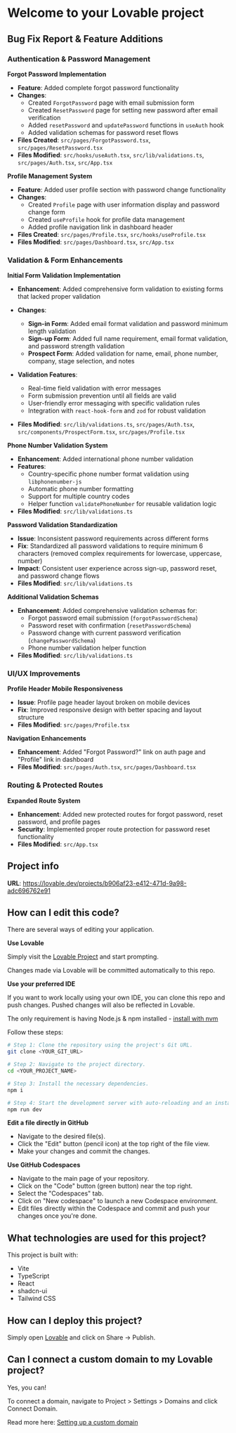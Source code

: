 # Welcome to your Lovable project

## Bug Fix Report & Feature Additions

### Authentication & Password Management

**Forgot Password Implementation**
- **Feature**: Added complete forgot password functionality
- **Changes**: 
  - Created `ForgotPassword` page with email submission form
  - Created `ResetPassword` page for setting new password after email verification
  - Added `resetPassword` and `updatePassword` functions in `useAuth` hook
  - Added validation schemas for password reset flows
- **Files Created**: `src/pages/ForgotPassword.tsx`, `src/pages/ResetPassword.tsx`
- **Files Modified**: `src/hooks/useAuth.tsx`, `src/lib/validations.ts`, `src/pages/Auth.tsx`, `src/App.tsx`

**Profile Management System**
- **Feature**: Added user profile section with password change functionality
- **Changes**:
  - Created `Profile` page with user information display and password change form
  - Created `useProfile` hook for profile data management
  - Added profile navigation link in dashboard header
- **Files Created**: `src/pages/Profile.tsx`, `src/hooks/useProfile.tsx`
- **Files Modified**: `src/pages/Dashboard.tsx`, `src/App.tsx`

### Validation & Form Enhancements

**Initial Form Validation Implementation**
- **Enhancement**: Added comprehensive form validation to existing forms that lacked proper validation
- **Changes**:
  - **Sign-in Form**: Added email format validation and password minimum length validation
  - **Sign-up Form**: Added full name requirement, email format validation, and password strength validation
  - **Prospect Form**: Added validation for name, email, phone number, company, stage selection, and notes
  
- **Validation Features**:
  - Real-time field validation with error messages
  - Form submission prevention until all fields are valid
  - User-friendly error messaging with specific validation rules
  - Integration with `react-hook-form` and `zod` for robust validation
- **Files Modified**: `src/lib/validations.ts`, `src/pages/Auth.tsx`, `src/components/ProspectForm.tsx`, `src/pages/Profile.tsx`

**Phone Number Validation System**
- **Enhancement**: Added international phone number validation
- **Features**:
  - Country-specific phone number format validation using `libphonenumber-js`
  - Automatic phone number formatting
  - Support for multiple country codes
  - Helper function `validatePhoneNumber` for reusable validation logic
- **Files Modified**: `src/lib/validations.ts`

**Password Validation Standardization**
- **Issue**: Inconsistent password requirements across different forms
- **Fix**: Standardized all password validations to require minimum 6 characters (removed complex requirements for lowercase, uppercase, number)
- **Impact**: Consistent user experience across sign-up, password reset, and password change flows
- **Files Modified**: `src/lib/validations.ts`

**Additional Validation Schemas**
- **Enhancement**: Added comprehensive validation schemas for:
  - Forgot password email submission (`forgotPasswordSchema`)
  - Password reset with confirmation (`resetPasswordSchema`) 
  - Password change with current password verification (`changePasswordSchema`)
  - Phone number validation helper function
- **Files Modified**: `src/lib/validations.ts`

### UI/UX Improvements

**Profile Header Mobile Responsiveness**
- **Issue**: Profile page header layout broken on mobile devices
- **Fix**: Improved responsive design with better spacing and layout structure
- **Files Modified**: `src/pages/Profile.tsx`

**Navigation Enhancements**
- **Enhancement**: Added "Forgot Password?" link on auth page and "Profile" link in dashboard
- **Files Modified**: `src/pages/Auth.tsx`, `src/pages/Dashboard.tsx`

### Routing & Protected Routes

**Expanded Route System**
- **Enhancement**: Added new protected routes for forgot password, reset password, and profile pages
- **Security**: Implemented proper route protection for password reset functionality
- **Files Modified**: `src/App.tsx`

## Project info

**URL**: https://lovable.dev/projects/b906af23-e412-471d-9a98-adc696762e91

## How can I edit this code?

There are several ways of editing your application.

**Use Lovable**

Simply visit the [Lovable Project](https://lovable.dev/projects/b906af23-e412-471d-9a98-adc696762e91) and start prompting.

Changes made via Lovable will be committed automatically to this repo.

**Use your preferred IDE**

If you want to work locally using your own IDE, you can clone this repo and push changes. Pushed changes will also be reflected in Lovable.

The only requirement is having Node.js & npm installed - [install with nvm](https://github.com/nvm-sh/nvm#installing-and-updating)

Follow these steps:

```sh
# Step 1: Clone the repository using the project's Git URL.
git clone <YOUR_GIT_URL>

# Step 2: Navigate to the project directory.
cd <YOUR_PROJECT_NAME>

# Step 3: Install the necessary dependencies.
npm i

# Step 4: Start the development server with auto-reloading and an instant preview.
npm run dev
```

**Edit a file directly in GitHub**

- Navigate to the desired file(s).
- Click the "Edit" button (pencil icon) at the top right of the file view.
- Make your changes and commit the changes.

**Use GitHub Codespaces**

- Navigate to the main page of your repository.
- Click on the "Code" button (green button) near the top right.
- Select the "Codespaces" tab.
- Click on "New codespace" to launch a new Codespace environment.
- Edit files directly within the Codespace and commit and push your changes once you're done.

## What technologies are used for this project?

This project is built with:

- Vite
- TypeScript
- React
- shadcn-ui
- Tailwind CSS

## How can I deploy this project?

Simply open [Lovable](https://lovable.dev/projects/b906af23-e412-471d-9a98-adc696762e91) and click on Share -> Publish.

## Can I connect a custom domain to my Lovable project?

Yes, you can!

To connect a domain, navigate to Project > Settings > Domains and click Connect Domain.

Read more here: [Setting up a custom domain](https://docs.lovable.dev/tips-tricks/custom-domain#step-by-step-guide)

